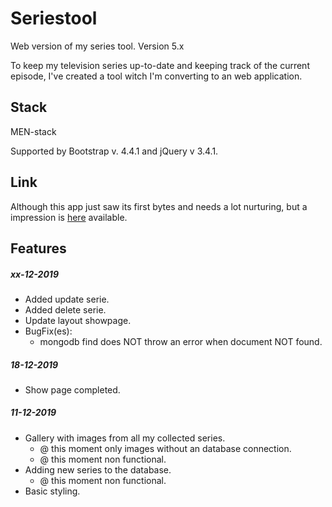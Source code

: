 # Seriestool
Web version of my series tool. Version 5.x

To keep my television series up-to-date and keeping track of the current episode, I've created a tool witch I'm converting to an web application.

## Stack
MEN-stack

Supported by Bootstrap v. 4.4.1 and jQuery v 3.4.1.

## Link
Although this app just saw its first bytes and needs a lot nurturing, but a impression is [here](http://85.150.72.244:3666) available.

## Features
##### xx-12-2019
* Added update serie.
* Added delete serie.
* Update layout showpage.
* BugFix(es):
    * mongodb find does NOT throw an error when document NOT found.

##### 18-12-2019
* Show page completed.

##### 11-12-2019
* Gallery with images from all my collected series.
    * @ this moment only images without an database connection.
    * @ this moment non functional.
* Adding new series to the database.
    * @ this moment non functional.
* Basic styling.